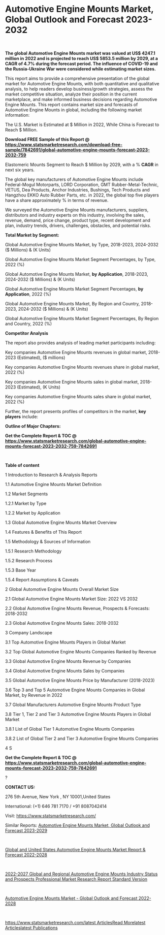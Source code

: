 <h1>Automotive Engine Mounts Market, Global Outlook and Forecast 2023-2032</h1><br/><p><strong>The global Automotive Engine Mounts market was valued at US$ 4247.1 million in 2022 and is projected to reach US$ 5853.5 million by 2029, at a <strong>CAGR</strong> of 4.7% during the forecast period. The influence of COVID-19 and the Russia-Ukraine War were considered while estimating market sizes.</strong></p>
 
 
 
 <p>This report aims to provide a comprehensive presentation of the global market for Automotive Engine Mounts, with both quantitative and qualitative analysis, to help readers develop business/growth strategies, assess the market competitive situation, analyze their position in the current marketplace, and make informed business decisions regarding Automotive Engine Mounts. This report contains market size and forecasts of Automotive Engine Mounts in global, including the following market information:</p>
 
 
 
 <p>The U.S. Market is Estimated at $ Million in 2022, While China is Forecast to Reach $ Million.</p>
 
 
 
 <p><strong>Download FREE Sample of this Report @ <a href="https://www.statsmarketresearch.com/download-free-sample/7842691/global-automotive-engine-mounts-forecast-2023-2032-759">https://www.statsmarketresearch.com/download-free-sample/7842691/global-automotive-engine-mounts-forecast-2023-2032-759</a></strong></p>
 
 
 
 <p>Elastomeric Mounts Segment to Reach $ Million by 2029, with a % <strong>CAGR</strong> in next six years.</p>
 
 
 
 <p>The global key manufacturers of Automotive Engine Mounts include Federal-Mogul Motorparts, LORD Corporation, GMT Rubber-Metal-Technic, VETUS, Dea Products, Anchor Industries, Bushings, Tech Products and Hangzhou EKKO Auto Rubber Parts, etc. in 2022, the global top five players have a share approximately % in terms of revenue.</p>
 
 
 
 <p>We surveyed the Automotive Engine Mounts manufacturers, suppliers, distributors and industry experts on this industry, involving the sales, revenue, demand, price change, product type, recent development and plan, industry trends, drivers, challenges, obstacles, and potential risks.</p>
 
 
 
 <p><strong>Total Market by Segment:</strong></p>
 
 
 
 <p>Global Automotive Engine Mounts Market, by Type, 2018-2023, 2024-2032 ($ Millions) & (K Units)</p>
 
 
 
 <p>Global Automotive Engine Mounts Market Segment Percentages, by Type, 2022 (%)</p>
 
 
 
 <p>Global Automotive Engine Mounts Market, <strong>by Application</strong>, 2018-2023, 2024-2032 ($ Millions) & (K Units)</p>
 
 
 
 <p>Global Automotive Engine Mounts Market Segment Percentages, <strong>by Application</strong>, 2022 (%)</p>
 
 
 
 <p>Global Automotive Engine Mounts Market, By Region and Country, 2018-2023, 2024-2032 ($ Millions) & (K Units)</p>
 
 
 
 <p>Global Automotive Engine Mounts Market Segment Percentages, By Region and Country, 2022 (%)</p>
 
 
 
 <p><strong>Competitor Analysis</strong></p>
 
 
 
 <p>The report also provides analysis of leading market participants including:</p>
 
 
 
 <p>Key companies Automotive Engine Mounts revenues in global market, 2018-2023 (Estimated), ($ millions)</p>
 
 
 
 <p>Key companies Automotive Engine Mounts revenues share in global market, 2022 (%)</p>
 
 
 
 <p>Key companies Automotive Engine Mounts sales in global market, 2018-2023 (Estimated), (K Units)</p>
 
 
 
 <p>Key companies Automotive Engine Mounts sales share in global market, 2022 (%)</p>
 
 
 
 <p>Further, the report presents profiles of competitors in the market, <strong>key players</strong> include:</p>
 
 
 
 <p><strong>Outline of Major Chapters:</strong></p>
 
 
 
 <div><b>Get the Complete Report & TOC @ <a href="https://www.statsmarketresearch.com/global-automotive-engine-mounts-forecast-2023-2032-759-7842691">https://www.statsmarketresearch.com/global-automotive-engine-mounts-forecast-2023-2032-759-7842691</a></b></div>
 
 
 
 <p><br />
 
 <b>Table of content</b></p>
 
 
 
 <p>1 Introduction to Research & Analysis Reports<br />
 
 1.1 Automotive Engine Mounts Market Definition<br />
 
 1.2 Market Segments<br />
 
 1.2.1 Market by Type<br />
 
 1.2.2 Market by Application<br />
 
 1.3 Global Automotive Engine Mounts Market Overview<br />
 
 1.4 Features & Benefits of This Report<br />
 
 1.5 Methodology & Sources of Information<br />
 
 1.5.1 Research Methodology<br />
 
 1.5.2 Research Process<br />
 
 1.5.3 Base Year<br />
 
 1.5.4 Report Assumptions & Caveats<br />
 
 2 Global Automotive Engine Mounts Overall Market Size<br />
 
 2.1 Global Automotive Engine Mounts Market Size: 2022 VS 2032<br />
 
 2.2 Global Automotive Engine Mounts Revenue, Prospects & Forecasts: 2018-2032<br />
 
 2.3 Global Automotive Engine Mounts Sales: 2018-2032<br />
 
 3 Company Landscape<br />
 
 3.1 Top Automotive Engine Mounts Players in Global Market<br />
 
 3.2 Top Global Automotive Engine Mounts Companies Ranked by Revenue<br />
 
 3.3 Global Automotive Engine Mounts Revenue by Companies<br />
 
 3.4 Global Automotive Engine Mounts Sales by Companies<br />
 
 3.5 Global Automotive Engine Mounts Price by Manufacturer (2018-2023)<br />
 
 3.6 Top 3 and Top 5 Automotive Engine Mounts Companies in Global Market, by Revenue in 2022<br />
 
 3.7 Global Manufacturers Automotive Engine Mounts Product Type<br />
 
 3.8 Tier 1, Tier 2 and Tier 3 Automotive Engine Mounts Players in Global Market<br />
 
 3.8.1 List of Global Tier 1 Automotive Engine Mounts Companies<br />
 
 3.8.2 List of Global Tier 2 and Tier 3 Automotive Engine Mounts Companies<br />
 
 4 S</p>
 
 
 
 <div><b>Get the Complete Report & TOC @ <a href="https://www.statsmarketresearch.com/global-automotive-engine-mounts-forecast-2023-2032-759-7842691">https://www.statsmarketresearch.com/global-automotive-engine-mounts-forecast-2023-2032-759-7842691</a></b></div>
 
 
 
 <p>? </p>
 
 
 
 <p><b>CONTACT US:</b><br />
 
 276 5th Avenue, New York , NY 10001,United States<br />
 
 International: (+1) 646 781 7170 / +91 8087042414<br />
 
 Visit: <a href="https://www.statsmarketresearch.com/">https://www.statsmarketresearch.com/</a><br />
 
 Similar Reports: <a href="https://www.statsmarketresearch.com/global-automotive-engine-mounts-forecast-2023-2032-759-7842691">Automotive Engine Mounts Market, Global Outlook and Forecast 2023-2029</a><br />
 
 <br />
 
 <a href="https://www.statsmarketresearch.com/global-automotive-engine-mounts-forecast-2023-2032-759-7842691">Global and United States Automotive Engine Mounts Market Report & Forecast 2022-2028</a><br />
 
 <br />
 
 <a href="https://www.statsmarketresearch.com/global-automotive-engine-mounts-forecast-2023-2032-759-7842691">2022-2027 Global and Regional Automotive Engine Mounts Industry Status and Prospects Professional Market Research Report Standard Version</a><br />
 
 <br />
 
 <a href="https://www.statsmarketresearch.com/global-automotive-engine-mounts-forecast-2023-2032-759-7842691">Automotive Engine Mounts Market - Global Outlook and Forecast 2022-2028</a><br />
 
 <br />
 
 <a href="https://gyeongbokgung.com">https://www.statsmarketresearch.com/</a><a href="https://hallyeomaritime.com">latest Articles</a><a href="https://jingwansa.com">Read More</a><a href="https://nguoiviet.jp/">latest Articles</a><a href="https://www.intelmarketresearch.com/">latest Publications</a></p>